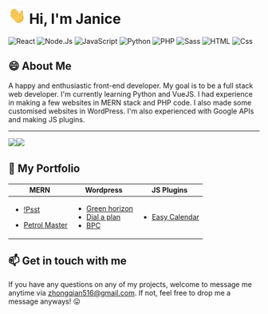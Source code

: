 # <img src="https://github.com/qianzhong516/qianzhong516/blob/main/wave.gif" alt="wave" width=35 /> Hi, I'm Janice 

<p>
  <img alt="React" src="https://img.shields.io/badge/React-61DAFB?logo=react&logoColor=000000&style=for-the-badge" />
  <img alt="Node.Js" src="https://img.shields.io/badge/Node.Js-339933?logo=Node.Js&logoColor=white&style=for-the-badge" />
  <img alt="JavaScript" src="https://img.shields.io/badge/JavaScript-F7DF1E?logo=javascript&logoColor=000000&style=for-the-badge" />
  <img alt="Python" src="https://img.shields.io/badge/Python-2b5b84?logo=python&logoColor=ffffff&style=for-the-badge" />
  <img alt="PHP" src="https://img.shields.io/badge/PHP-777BB4?logo=PHP&logoColor=white&style=for-the-badge" />
  <img alt="Sass" src="https://img.shields.io/badge/Sass-CC6699?logo=sass&logoColor=white&style=for-the-badge" />
  <img alt="HTML" src="https://img.shields.io/badge/HTML-E34F26?logo=html5&logoColor=white&style=for-the-badge" />
  <img alt="Css" src="https://img.shields.io/badge/CSS-1572B6?logo=css3&logoColor=white&style=for-the-badge" />
</p>

## :smile: About Me

A happy and enthusiastic front-end developer. My goal is to be a full stack web developer. I'm currently learning Python and VueJS. I had experience in making a few websites in MERN stack and PHP code. I also made some customised websites in WordPress. I'm also experienced with Google APIs and making JS plugins.

---

  <img
    src="https://github-readme-stats.vercel.app/api/top-langs/?username=qianzhong516" width=250
  /><img src="https://github-readme-stats.vercel.app/api?username=qianzhong516&count_private=true&title_color=61DAFB&icon_color=61DAFB&text_color=ffffff&bg_color=000000&custom_title=Janice+Zhong's+GitHub+Stats&show_icons=true" height=204 />

## :bookmark_tabs: My Portfolio
| **MERN** | **Wordpress**| **JS Plugins**|
|----------- | --------------| --------------|
| <ul><li><a target="_blank" href="https://mighty-retreat-61783.herokuapp.com/">!Psst</li></ul><ul><li><a target="_blank" href="https://pertrol-03012021.herokuapp.com/">Petrol Master</a></li></ul> | <ul><li><a target="_blank" href="http://green-horizon.com.au/">Green horizon</a></li> <li><a target="_blank" href="https://dialaplan.com.au/">Dial a plan</a></li> <li><a href="http://bpcaustralia.com/">BPC</a></li></ul> | <ul><li>[Easy Calendar](https://qianzhong516.github.io/JsPlugin-easyCalendar/)</li></ul> |


## 📫 Get in touch with me
If you have any questions on any of my projects, welcome to message me anytime via [zhongqian516@gmail.com](mailto:zhongqian516@gmail.com). If not, feel free to drop me a message anyways! :stuck_out_tongue:
